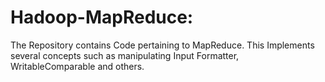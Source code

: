 # Hadoop-MapReduce:

The Repository contains Code pertaining to MapReduce. This Implements several concepts such as manipulating Input Formatter, WritableComparable and others.
